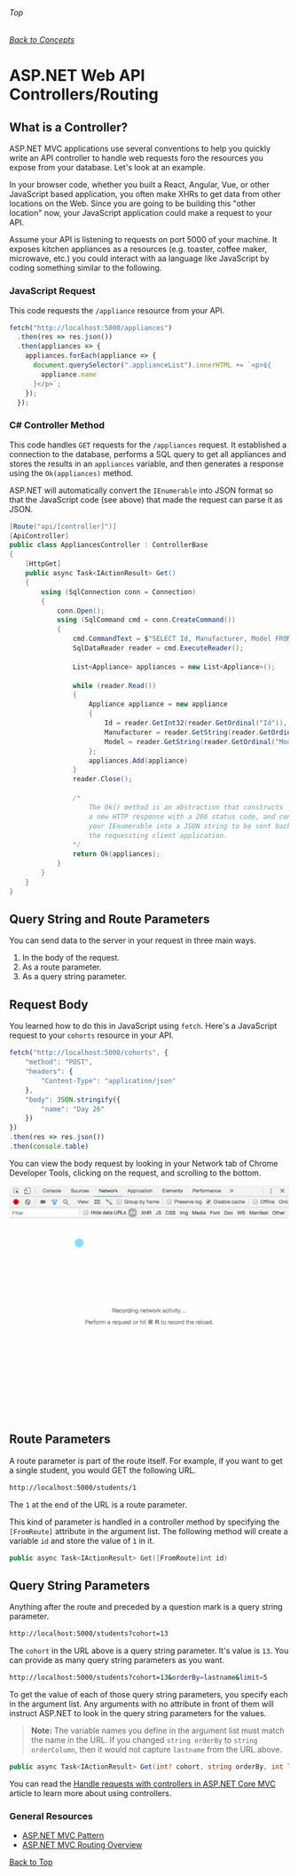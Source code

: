 ###### Top
###### [Back to Concepts](./README.md)

# ASP.NET Web API Controllers/Routing

## What is a Controller?

ASP.NET MVC applications use several conventions to help you quickly write an API controller to handle web requests foro the resources you expose from your database. Let's look at an example.

In your browser code, whether you built a React, Angular, Vue, or other JavaScript based application, you often make XHRs to get data from other locations on the Web. Since you are going to be building this "other location" now, your JavaScript application could make a request to your API.

Assume your API is listening to requests on port 5000 of your machine. It exposes kitchen appliances as a resources (e.g. toaster, coffee maker, microwave, etc.) you could interact with aa language like JavaScript by coding something similar to the following.

### JavaScript Request

This code requests the `/appliance` resource from your API.

```js
fetch("http://localhost:5000/appliances")
  .then(res => res.json())
  .then(appliances => {
    appliances.forEach(appliance => {
      document.querySelector(".applianceList").innerHTML += `<p>${
        appliance.name
      }</p>`;
    });
  });
```

### C# Controller Method

This code handles `GET` requests for the `/appliances` request. It established a connection to the database, performs a SQL query to get all appliances and stores the results in an `appliances` variable, and then generates a response using the `Ok(appliances)` method.

ASP.NET will automatically convert the `IEnumerable` into JSON format so that the JavaScript code (see above) that made the request can parse it as JSON.

```cs
[Route("api/[controller]")]
[ApiController]
public class AppliancesController : ControllerBase
{
    [HttpGet]
    public async Task<IActionResult> Get()
    {
        using (SqlConnection conn = Connection)
        {
            conn.Open();
            using (SqlCommand cmd = conn.CreateCommand())
            {
                cmd.CommandText = $"SELECT Id, Manufacturer, Model FROM Appliance";
                SqlDataReader reader = cmd.ExecuteReader();

                List<Appliance> appliances = new List<Appliance>();

                while (reader.Read())
                {
                    Appliance appliance = new appliance
                    {
                        Id = reader.GetInt32(reader.GetOrdinal("Id")),
                        Manufacturer = reader.GetString(reader.GetOrdinal("Manufacturer")),
                        Model = reader.GetString(reader.GetOrdinal("Model"))
                    };
                    appliances.Add(appliance)
                }
                reader.Close();

                /*
                    The Ok() method is an abstraction that constructs
                    a new HTTP response with a 200 status code, and converts
                    your IEnumerable into a JSON string to be sent back to
                    the requessting client application.
                */
                return Ok(appliances);
            }
        }
    }
}
```
## Query String and Route Parameters

You can send data to the server in your request in three main ways.

1. In the body of the request.
1. As a route parameter.
1. As a query string parameter.

## Request Body

You learned how to do this in JavaScript using `fetch`. Here's a JavaScript request to your `cohorts` resource in your API.

```js
fetch("http://localhost:5000/cohorts", {
    "method": "POST",
    "headers": {
        "Content-Type": "application/json"
    },
    "body": JSON.stringify({
        "name": "Day 26"
    })
})
.then(res => res.json())
.then(console.table)
```

You can view the body request by looking in your Network tab of Chrome Developer Tools, clicking on the request, and scrolling to the bottom.

![a sample fetch request and showing the request payload](./dev_console_network_tab.gif)

## Route Parameters

A route parameter is part of the route itself. For example, if you want to get a single student, you would GET the following URL.

```sh
http://localhost:5000/students/1
```

The `1` at the end of the URL is a route parameter.

This kind of parameter is handled in a controller method by specifying the `[FromRoute]` attribute in the argument list. The following method will create a variable `id` and store the value of `1` in it.

```cs
public async Task<IActionResult> Get([FromRoute]int id)
```

## Query String Parameters

Anything after the route and preceded by a question mark is a query string parameter.

```sh
http://localhost:5000/students?cohort=13
```

The `cohort` in the URL above is a query string parameter. It's value is `13`. You can provide as many query string parameters as you want.

```sh
http://localhost:5000/students?cohort=13&orderBy=lastname&limit=5
```

To get the value of each of those query string parameters, you specify each in the argument list. Any arguments with no attribute in front of them will instruct ASP.NET to look in the query string parameters for the values.

> **Note:** The variable names you define in the argument list must match the name in the URL. If you changed `string orderBy` to `string orderColumn`, then it would not capture `lastname` from the URL above.

```cs
public async Task<IActionResult> Get(int? cohort, string orderBy, int limit)
```

You can read the [Handle requests with controllers in ASP.NET Core MVC](https://docs.microsoft.com/en-us/aspnet/core/mvc/controllers/actions?view=aspnetcore-2.1) article to learn more about using controllers.

### General Resources 
- [ASP.NET MVC Pattern](https://dotnet.microsoft.com/apps/aspnet/mvc)
- [ASP.NET MVC Routing Overview](https://docs.microsoft.com/en-us/aspnet/mvc/overview/older-versions-1/controllers-and-routing/asp-net-mvc-routing-overview-cs)

[Back to Top](#Top)
